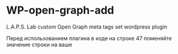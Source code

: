 # WP-open-graph-add
L.A.P.S. Lab custom Open Graph meta tags set wordpress plugin

Перед использованием плагина в коде на строке 47 поменяйте значение строки на ваше
